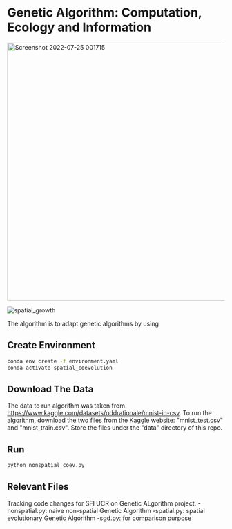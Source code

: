 # Genetic Algorithm: Computation, Ecology and Information

<img width="598" alt="Screenshot 2022-07-25 001715" src="https://user-images.githubusercontent.com/68834841/180711021-4163c814-0a22-4df5-9872-adc7d14936f7.png">

![spatial_growth](https://user-images.githubusercontent.com/68834841/180710811-8de332bf-2dd3-4d78-a31b-19d21837cb8b.gif)

The algorithm is to adapt genetic algorithms by using

## Create Environment

```bash
conda env create -f environment.yaml
conda activate spatial_coevolution
```

## Download The Data
The data to run algorithm was taken from https://www.kaggle.com/datasets/oddrationale/mnist-in-csv.
To run the algorithm, download the two files from the Kaggle website: "mnist_test.csv" and "mnist_train.csv".
Store the files under the "data" directory of this repo.

## Run

```bash
python nonspatial_coev.py
```

## Relevant Files

Tracking code changes for SFI UCR on Genetic ALgorithm project.
-nonspatial.py: naive non-spatial Genetic Algorithm
-spatial.py: spatial evolutionary Genetic Algorithm
-sgd.py: for comparison purpose
